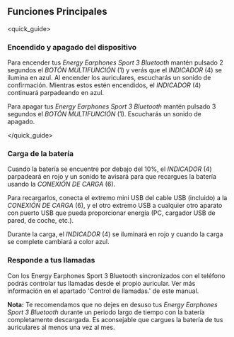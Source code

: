 ## Funciones Principales
<quick_guide>
### Encendido y apagado del dispositivo

Para encender tus *Energy Earphones Sport 3 Bluetooth* mantén pulsado 2 segundos el *BOTÓN MULTIFUNCIÓN* (1) y verás que el *INDICADOR* (4) se ilumina en azul. Al encender los auriculares, escucharás un sonido de confirmación. Mientras estos estén encendidos, el *INDICADOR* (4) continuará parpadeando en azul. 

Para apagar tus *Energy Earphones Sport 3 Bluetooth* mantén pulsado 3 segundos el *BOTÓN MULTIFUNCIÓN* (1). Escucharás un sonido de apagado.

</quick_guide>

### Carga de la batería

Cuando la batería se encuentre por debajo del 10%, el *INDICADOR* (4) parpadeará en rojo y un sonido te avisará para que recargues la batería usando la *CONEXIÓN DE CARGA* (6). 

Para recargarlos, conecta el extremo mini USB del cable USB (incluido) a la *CONEXIÓN DE CARGA* (6), y el otro extremo USB a cualquier otro aparato con puerto USB que pueda proporcionar energía (PC, cargador USB de pared, de coche, etc.).

Durante la carga, el *INDICADOR* (4) se iluminará en rojo y cuando la carga se complete cambiará a color azul.

### Responde a tus llamadas

Con los Energy Earphones Sport 3 Bluetooth sincronizados con el teléfono podrás controlar tus llamadas desde el propio auricular. Ver más información en el apartado 'Control de llamadas.' de este manual.

**Nota:** Te recomendamos que no dejes en desuso tus *Energy Earphones Sport 3 Bluetooth* durante un periodo largo de tiempo con la batería completamente descargada. Es aconsejable que cargues la batería de tus auriculares al menos una vez al mes.
